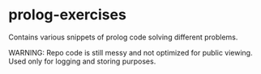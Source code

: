 # prolog-exercises
Contains various snippets of prolog code solving different problems.

WARNING: Repo code is still messy and not optimized for public viewing. Used only for logging and storing purposes.
